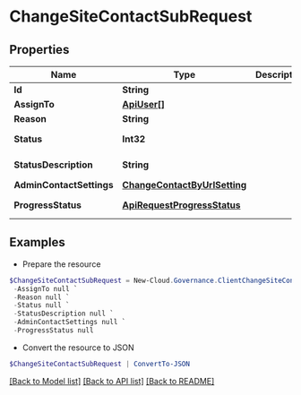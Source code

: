 # ChangeSiteContactSubRequest
## Properties

Name | Type | Description | Notes
------------ | ------------- | ------------- | -------------
**Id** | **String** |  | [optional] 
**AssignTo** | [**ApiUser[]**](ApiUser.md) |  | [optional] 
**Reason** | **String** |  | [optional] 
**Status** | **Int32** |  | [optional] [readonly] 
**StatusDescription** | **String** |  | [optional] [readonly] 
**AdminContactSettings** | [**ChangeContactByUrlSetting**](ChangeContactByUrlSetting.md) |  | [optional] 
**ProgressStatus** | [**ApiRequestProgressStatus**](ApiRequestProgressStatus.md) |  | [optional] [readonly] 

## Examples

- Prepare the resource
```powershell
$ChangeSiteContactSubRequest = New-Cloud.Governance.ClientChangeSiteContactSubRequest  -Id null `
 -AssignTo null `
 -Reason null `
 -Status null `
 -StatusDescription null `
 -AdminContactSettings null `
 -ProgressStatus null
```

- Convert the resource to JSON
```powershell
$ChangeSiteContactSubRequest | ConvertTo-JSON
```

[[Back to Model list]](../README.md#documentation-for-models) [[Back to API list]](../README.md#documentation-for-api-endpoints) [[Back to README]](../README.md)

